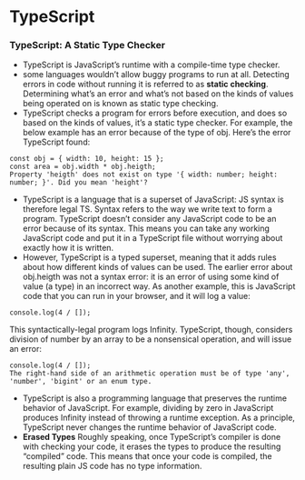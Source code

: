 # TypeScript

### TypeScript: A Static Type Checker
- TypeScript is JavaScript’s runtime with a compile-time type checker. 
- some languages wouldn’t allow buggy programs to run at all. Detecting errors in code without running it is referred to as **static checking**. Determining what’s an error and what’s not based on the kinds of values being operated on is known as static type checking.
- TypeScript checks a program for errors before execution, and does so based on the kinds of values, it’s a static type checker. For example, the below example has an error because of the type of obj. Here’s the error TypeScript found:

```
const obj = { width: 10, height: 15 };
const area = obj.width * obj.heigth;
Property 'heigth' does not exist on type '{ width: number; height: number; }'. Did you mean 'height'?
```
- TypeScript is a language that is a superset of JavaScript: JS syntax is therefore legal TS. Syntax refers to the way we write text to form a program. TypeScript doesn’t consider any JavaScript code to be an error because of its syntax. This means you can take any working JavaScript code and put it in a TypeScript file without worrying about exactly how it is written.
- However, TypeScript is a typed superset, meaning that it adds rules about how different kinds of values can be used. The earlier error about obj.heigth was not a syntax error: it is an error of using some kind of value (a type) in an incorrect way. As another example, this is JavaScript code that you can run in your browser, and it will log a value:
```
console.log(4 / []);
```
This syntactically-legal program logs Infinity. TypeScript, though, considers division of number by an array to be a nonsensical operation, and will issue an error:
```
console.log(4 / []);
The right-hand side of an arithmetic operation must be of type 'any', 'number', 'bigint' or an enum type.
```
- TypeScript is also a programming language that preserves the runtime behavior of JavaScript. For example, dividing by zero in JavaScript produces Infinity instead of throwing a runtime exception. As a principle, TypeScript never changes the runtime behavior of JavaScript code.
- **Erased Types** Roughly speaking, once TypeScript’s compiler is done with checking your code, it erases the types to produce the resulting “compiled” code. This means that once your code is compiled, the resulting plain JS code has no type information.




